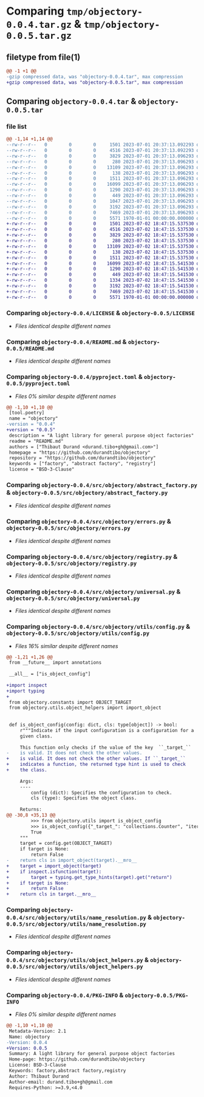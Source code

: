 # Comparing `tmp/objectory-0.0.4.tar.gz` & `tmp/objectory-0.0.5.tar.gz`

## filetype from file(1)

```diff
@@ -1 +1 @@
-gzip compressed data, was "objectory-0.0.4.tar", max compression
+gzip compressed data, was "objectory-0.0.5.tar", max compression
```

## Comparing `objectory-0.0.4.tar` & `objectory-0.0.5.tar`

### file list

```diff
@@ -1,14 +1,14 @@
--rw-r--r--   0        0        0     1501 2023-07-01 20:37:13.092293 objectory-0.0.4/LICENSE
--rw-r--r--   0        0        0     4516 2023-07-01 20:37:13.092293 objectory-0.0.4/README.md
--rw-r--r--   0        0        0     3829 2023-07-01 20:37:13.096293 objectory-0.0.4/pyproject.toml
--rw-r--r--   0        0        0      280 2023-07-01 20:37:13.096293 objectory-0.0.4/src/objectory/__init__.py
--rw-r--r--   0        0        0    13109 2023-07-01 20:37:13.096293 objectory-0.0.4/src/objectory/abstract_factory.py
--rw-r--r--   0        0        0      138 2023-07-01 20:37:13.096293 objectory-0.0.4/src/objectory/constants.py
--rw-r--r--   0        0        0     1511 2023-07-01 20:37:13.096293 objectory-0.0.4/src/objectory/errors.py
--rw-r--r--   0        0        0    16099 2023-07-01 20:37:13.096293 objectory-0.0.4/src/objectory/registry.py
--rw-r--r--   0        0        0     1290 2023-07-01 20:37:13.096293 objectory-0.0.4/src/objectory/universal.py
--rw-r--r--   0        0        0      449 2023-07-01 20:37:13.096293 objectory-0.0.4/src/objectory/utils/__init__.py
--rw-r--r--   0        0        0     1047 2023-07-01 20:37:13.096293 objectory-0.0.4/src/objectory/utils/config.py
--rw-r--r--   0        0        0     3192 2023-07-01 20:37:13.096293 objectory-0.0.4/src/objectory/utils/name_resolution.py
--rw-r--r--   0        0        0     7469 2023-07-01 20:37:13.096293 objectory-0.0.4/src/objectory/utils/object_helpers.py
--rw-r--r--   0        0        0     5571 1970-01-01 00:00:00.000000 objectory-0.0.4/PKG-INFO
+-rw-r--r--   0        0        0     1501 2023-07-02 18:47:15.537530 objectory-0.0.5/LICENSE
+-rw-r--r--   0        0        0     4516 2023-07-02 18:47:15.537530 objectory-0.0.5/README.md
+-rw-r--r--   0        0        0     3829 2023-07-02 18:47:15.537530 objectory-0.0.5/pyproject.toml
+-rw-r--r--   0        0        0      280 2023-07-02 18:47:15.537530 objectory-0.0.5/src/objectory/__init__.py
+-rw-r--r--   0        0        0    13109 2023-07-02 18:47:15.537530 objectory-0.0.5/src/objectory/abstract_factory.py
+-rw-r--r--   0        0        0      138 2023-07-02 18:47:15.537530 objectory-0.0.5/src/objectory/constants.py
+-rw-r--r--   0        0        0     1511 2023-07-02 18:47:15.537530 objectory-0.0.5/src/objectory/errors.py
+-rw-r--r--   0        0        0    16099 2023-07-02 18:47:15.541530 objectory-0.0.5/src/objectory/registry.py
+-rw-r--r--   0        0        0     1290 2023-07-02 18:47:15.541530 objectory-0.0.5/src/objectory/universal.py
+-rw-r--r--   0        0        0      449 2023-07-02 18:47:15.541530 objectory-0.0.5/src/objectory/utils/__init__.py
+-rw-r--r--   0        0        0     1334 2023-07-02 18:47:15.541530 objectory-0.0.5/src/objectory/utils/config.py
+-rw-r--r--   0        0        0     3192 2023-07-02 18:47:15.541530 objectory-0.0.5/src/objectory/utils/name_resolution.py
+-rw-r--r--   0        0        0     7469 2023-07-02 18:47:15.541530 objectory-0.0.5/src/objectory/utils/object_helpers.py
+-rw-r--r--   0        0        0     5571 1970-01-01 00:00:00.000000 objectory-0.0.5/PKG-INFO
```

### Comparing `objectory-0.0.4/LICENSE` & `objectory-0.0.5/LICENSE`

 * *Files identical despite different names*

### Comparing `objectory-0.0.4/README.md` & `objectory-0.0.5/README.md`

 * *Files identical despite different names*

### Comparing `objectory-0.0.4/pyproject.toml` & `objectory-0.0.5/pyproject.toml`

 * *Files 0% similar despite different names*

```diff
@@ -1,10 +1,10 @@
 [tool.poetry]
 name = "objectory"
-version = "0.0.4"
+version = "0.0.5"
 description = "A light library for general purpose object factories"
 readme = "README.md"
 authors = ["Thibaut Durand <durand.tibo+gh@gmail.com>"]
 homepage = "https://github.com/durandtibo/objectory"
 repository = "https://github.com/durandtibo/objectory"
 keywords = ["factory", "abstract factory", "registry"]
 license = "BSD-3-Clause"
```

### Comparing `objectory-0.0.4/src/objectory/abstract_factory.py` & `objectory-0.0.5/src/objectory/abstract_factory.py`

 * *Files identical despite different names*

### Comparing `objectory-0.0.4/src/objectory/errors.py` & `objectory-0.0.5/src/objectory/errors.py`

 * *Files identical despite different names*

### Comparing `objectory-0.0.4/src/objectory/registry.py` & `objectory-0.0.5/src/objectory/registry.py`

 * *Files identical despite different names*

### Comparing `objectory-0.0.4/src/objectory/universal.py` & `objectory-0.0.5/src/objectory/universal.py`

 * *Files identical despite different names*

### Comparing `objectory-0.0.4/src/objectory/utils/config.py` & `objectory-0.0.5/src/objectory/utils/config.py`

 * *Files 16% similar despite different names*

```diff
@@ -1,21 +1,26 @@
 from __future__ import annotations
 
 __all__ = ["is_object_config"]
 
+import inspect
+import typing
+
 from objectory.constants import OBJECT_TARGET
 from objectory.utils.object_helpers import import_object
 
 
 def is_object_config(config: dict, cls: type[object]) -> bool:
     r"""Indicate if the input configuration is a configuration for a
     given class.
 
     This function only checks if the value of the key  ``_target_``
-    is valid. It does not check the other values.
+    is valid. It does not check the other values. If ``_target_``
+    indicates a function, the returned type hint is used to check
+    the class.
 
     Args:
     ----
         config (dict): Specifies the configuration to check.
         cls (type): Specifies the object class.
 
     Returns:
@@ -30,8 +35,13 @@
         >>> from objectory.utils import is_object_config
         >>> is_object_config({"_target_": "collections.Counter", "iterable": [1, 2, 1, 3]})
         True
     """
     target = config.get(OBJECT_TARGET)
     if target is None:
         return False
-    return cls in import_object(target).__mro__
+    target = import_object(target)
+    if inspect.isfunction(target):
+        target = typing.get_type_hints(target).get("return")
+    if target is None:
+        return False
+    return cls in target.__mro__
```

### Comparing `objectory-0.0.4/src/objectory/utils/name_resolution.py` & `objectory-0.0.5/src/objectory/utils/name_resolution.py`

 * *Files identical despite different names*

### Comparing `objectory-0.0.4/src/objectory/utils/object_helpers.py` & `objectory-0.0.5/src/objectory/utils/object_helpers.py`

 * *Files identical despite different names*

### Comparing `objectory-0.0.4/PKG-INFO` & `objectory-0.0.5/PKG-INFO`

 * *Files 0% similar despite different names*

```diff
@@ -1,10 +1,10 @@
 Metadata-Version: 2.1
 Name: objectory
-Version: 0.0.4
+Version: 0.0.5
 Summary: A light library for general purpose object factories
 Home-page: https://github.com/durandtibo/objectory
 License: BSD-3-Clause
 Keywords: factory,abstract factory,registry
 Author: Thibaut Durand
 Author-email: durand.tibo+gh@gmail.com
 Requires-Python: >=3.9,<4.0
```

